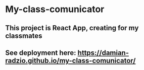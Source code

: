 # My-class-comunicator

## This project is React App, creating for my classmates
## See deployment here: https://damian-radzio.github.io/my-class-comunicator/
